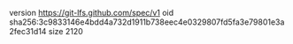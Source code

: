 version https://git-lfs.github.com/spec/v1
oid sha256:3c9833146e4bdd4a732d1911b738eec4e0329807fd5fa3e79801e3a2fec31d14
size 2120
